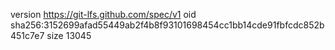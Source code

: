 version https://git-lfs.github.com/spec/v1
oid sha256:3152699afad55449ab2f4b8f93101698454cc1bb14cde91fbfcdc852b451c7e7
size 13045
